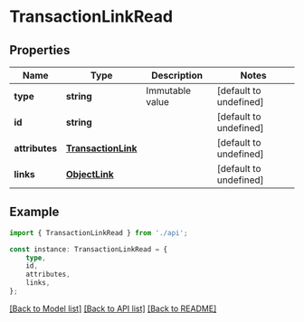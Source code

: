 # TransactionLinkRead


## Properties

Name | Type | Description | Notes
------------ | ------------- | ------------- | -------------
**type** | **string** | Immutable value | [default to undefined]
**id** | **string** |  | [default to undefined]
**attributes** | [**TransactionLink**](TransactionLink.md) |  | [default to undefined]
**links** | [**ObjectLink**](ObjectLink.md) |  | [default to undefined]

## Example

```typescript
import { TransactionLinkRead } from './api';

const instance: TransactionLinkRead = {
    type,
    id,
    attributes,
    links,
};
```

[[Back to Model list]](../README.md#documentation-for-models) [[Back to API list]](../README.md#documentation-for-api-endpoints) [[Back to README]](../README.md)
